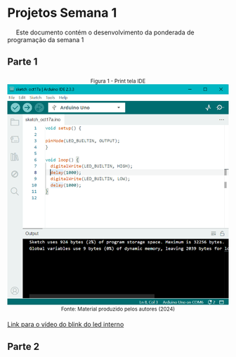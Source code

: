 # Projetos Semana 1

&nbsp;&nbsp;&nbsp;&nbsp; Este documento contém o desenvolvimento da ponderada de programação da semana 1

## Parte 1

<div align="center">
<sub>Figura 1  - Print tela IDE</sub><br>
<img src="../assets\IDE.png" ><br>
<sup>Fonte: Material produzido pelos autores (2024)</sup>
</div> 


<a href="https://youtube.com/shorts/1WNCsCsr1dY?feature=share">Link para o vídeo do blink do led interno</a>


## Parte 2

&nbsp;&nbsp;&nbsp;&nbsp; 
